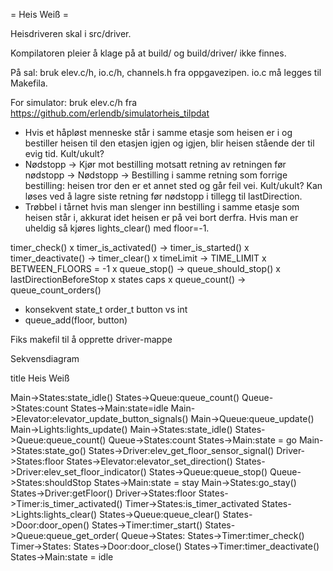 = Heis Weiß =

Heisdriveren skal i src/driver.

Kompilatoren pleier å klage på at build/ og build/driver/ ikke finnes.

På sal: bruk elev.c/h, io.c/h, channels.h fra oppgavezipen. io.c må legges til Makefila.

For simulator: bruk elev.c/h fra https://github.com/erlendb/simulatorheis_tilpdat


* Hvis et håpløst menneske står i samme etasje som heisen er i og bestiller heisen til den etasjen igjen og igjen, blir heisen stående der til evig tid. Kult/ukult?
* Nødstopp -> Kjør mot bestilling motsatt retning av retningen før nødstopp -> Nødstopp -> Bestilling i samme retning som forrige bestilling: heisen tror den er et annet sted og går feil vei. Kult/ukult? Kan løses ved å lagre siste retning før nødstopp i tillegg til lastDirection.
* Trøbbel i tårnet hvis man slenger inn bestilling i samme etasje som heisen står i, akkurat idet heisen er på vei bort derfra. Hvis man er uheldig så kjøres lights_clear() med floor=-1.


timer_check()
x timer_is_activated() -> timer_is_started()
x timer_deactivate() -> timer_clear()
x timeLimit -> TIME_LIMIT
x BETWEEN_FLOORS = -1
x queue_stop() -> queue_should_stop()
x lastDirectionBeforeStop
x states caps
x queue_count() -> queue_count_orders()
- konsekvent state_t order_t button vs int
- queue_add(floor, button)

Fiks makefil til å opprette driver-mappe



Sekvensdiagram

title Heis Weiß

Main->States:state_idle()
States->Queue:queue_count()
Queue->States:count
States->Main:state=idle
Main->Elevator:elevator_update_button_signals()
Main->Queue:queue_update()
Main->Lights:lights_update()
Main->States:state_idle()
States->Queue:queue_count()
Queue->States:count
States->Main:state = go
Main->States:state_go()
States->Driver:elev_get_floor_sensor_signal()
Driver->States:floor
States->Elevator:elevator_set_direction()
States->Driver:elev_set_floor_indicator()
States->Queue:queue_stop()
Queue->States:shouldStop
States->Main:state = stay
Main->States:go_stay()
States->Driver:getFloor()
Driver->States:floor
States->Timer:is_timer_activated()
Timer->States:is_timer_activated
States->Lights:lights_clear()
States->Queue:queue_clear()
States->Door:door_open()
States->Timer:timer_start()
States->Queue:queue_get_order(
Queue->States:
States->Timer:timer_check()
Timer->States:
States->Door:door_close()
States->Timer:timer_deactivate()
States->Main:state = idle
